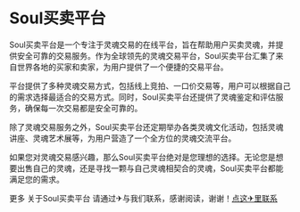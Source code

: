 # Soul买卖平台

Soul买卖平台是一个专注于灵魂交易的在线平台，旨在帮助用户买卖灵魂，并提供安全可靠的交易服务。作为全球领先的灵魂交易平台，Soul买卖平台汇集了来自世界各地的买家和卖家，为用户提供了一个便捷的交易平台。

平台提供了多种灵魂交易方式，包括线上竞拍、一口价交易等，用户可以根据自己的需求选择最适合的交易方式。同时，Soul买卖平台还提供了灵魂鉴定和评估服务，确保每一次交易都是安全可靠的。

除了灵魂交易服务之外，Soul买卖平台还定期举办各类灵魂文化活动，包括灵魂讲座、灵魂艺术展等，为用户营造了一个全方位的灵魂交流平台。

如果您对灵魂交易感兴趣，那么Soul买卖平台绝对是您理想的选择。无论您是想要出售自己的灵魂，还是寻找一颗与自己灵魂相契合的灵魂，Soul买卖平台都能满足您的需求。

更多 关于Soul买卖平台 请通过✈与我们联系，感谢阅读，谢谢！[点这✈里联系](https://lm.k02.cc)